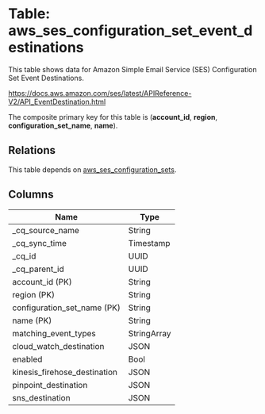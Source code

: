 # Table: aws_ses_configuration_set_event_destinations

This table shows data for Amazon Simple Email Service (SES) Configuration Set Event Destinations.

https://docs.aws.amazon.com/ses/latest/APIReference-V2/API_EventDestination.html

The composite primary key for this table is (**account_id**, **region**, **configuration_set_name**, **name**).

## Relations

This table depends on [aws_ses_configuration_sets](aws_ses_configuration_sets).

## Columns

| Name          | Type          |
| ------------- | ------------- |
|_cq_source_name|String|
|_cq_sync_time|Timestamp|
|_cq_id|UUID|
|_cq_parent_id|UUID|
|account_id (PK)|String|
|region (PK)|String|
|configuration_set_name (PK)|String|
|name (PK)|String|
|matching_event_types|StringArray|
|cloud_watch_destination|JSON|
|enabled|Bool|
|kinesis_firehose_destination|JSON|
|pinpoint_destination|JSON|
|sns_destination|JSON|